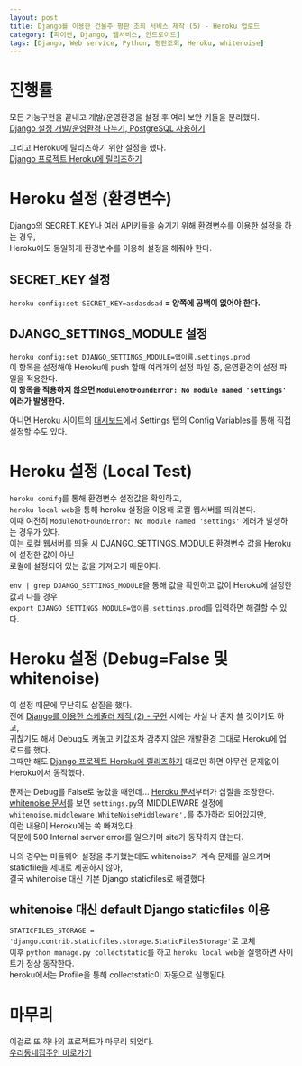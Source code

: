 ```yaml
---
layout: post
title: Django를 이용한 건물주 평판 조회 서비스 제작 (5) - Heroku 업로드
category: [파이썬, Django, 웹서비스, 안드로이드]
tags: [Django, Web service, Python, 평판조회, Heroku, whitenoise]
---
```


# 진행률
모든 기능구현을 끝내고 개발/운영환경을 설정 후 여러 보안 키들을 분리했다.  
[Django 설정 개발/운영환경 나누기, PostgreSQL 사용하기](https://minyoungjung.github.io/%ED%8C%8C%EC%9D%B4%EC%8D%AC/django/%EC%9B%B9%EC%84%9C%EB%B9%84%EC%8A%A4/2017/06/24/django-multiple-settings/)  

그리고 Heroku에 릴리즈하기 위한 설정을 했다.  
[Django 프로젝트 Heroku에 릴리즈하기](https://minyoungjung.github.io/%ED%8C%8C%EC%9D%B4%EC%8D%AC/django/%EC%9B%B9%EC%84%9C%EB%B9%84%EC%8A%A4/2017/06/10/django-project-heroku/)  


# Heroku 설정 (환경변수)
Django의 SECRET_KEY나 여러 API키들을 숨기기 위해 환경변수를 이용한 설정을 하는 경우,  
Heroku에도 동일하게 환경변수를 이용해 설정을 해줘야 한다.  

## SECRET_KEY 설정
`heroku config:set SECRET_KEY=asdasdsad` **= 양쪽에 공백이 없어야 한다.**  

## DJANGO_SETTINGS_MODULE 설정
`heroku config:set DJANGO_SETTINGS_MODULE=앱이름.settings.prod`  
이 항목을 설정해야 Heroku에 push 할때 여러개의 설정 파일 중, 운영환경의 설정 파일을 적용한다.  
**이 항목을 적용하지 않으면 `ModuleNotFoundError: No module named 'settings'` 에러가 발생한다.**  


아니면 Heroku 사이트의 [대시보드](https://dashboard.heroku.com/apps)에서 Settings 탭의 Config Variables를 통해 직접 설정할 수도 있다.  

# Heroku 설정 (Local Test)
`heroku conifg`를 통해 환경변수 설정값을 확인하고,  
`heroku local web`을 통해 heroku 설정을 이용해 로컬 웹서버를 띄워본다.  
이때 여전히 `ModuleNotFoundError: No module named 'settings'` 에러가 발생하는 경우가 있다.    
이는 로컬 웹서버를 띄울 시 DJANGO_SETTINGS_MODULE 환경변수 값을 Heroku에 설정한 값이 아닌  
로컬에 설정되어 있는 값을 가져오기 때문이다.  

`env | grep DJANGO_SETTINGS_MODULE`을 통해 값을 확인하고 값이 Heroku에 설정한 값과 다를 경우  
`export DJANGO_SETTINGS_MODULE=앱이름.settings.prod`를 입력하면 해결할 수 있다.

# Heroku 설정 (Debug=False 및 whitenoise)
이 설정 때문에 무난히도 삽질을 했다.  
전에 [Django를 이용한 스케쥴러 제작 (2) - 구현](https://minyoungjung.github.io/%ED%8C%8C%EC%9D%B4%EC%8D%AC/django/%EC%9B%B9%EC%84%9C%EB%B9%84%EC%8A%A4/2017/06/09/django-scheduler-(2)/) 시에는 사실 나 혼자 쓸 것이기도 하고,  
귀찮기도 해서 Debug도 켜놓고 키값조차 감추지 않은 개발환경 그대로 Heroku에 업로드를 했다.  
그때만 해도 [Django 프로젝트 Heroku에 릴리즈하기](https://minyoungjung.github.io/%ED%8C%8C%EC%9D%B4%EC%8D%AC/django/%EC%9B%B9%EC%84%9C%EB%B9%84%EC%8A%A4/2017/06/10/django-project-heroku/) 대로만 하면 아무런 문제없이 Heroku에서 동작했다.  
  
문제는 Debug를 False로 놓았을 때인데... [Heroku 문서](https://devcenter.heroku.com/articles/django-app-configuration#migrating-an-existing-django-project)부터가 삽질을 조장한다.  
[whitenoise 문서](http://whitenoise.evans.io/en/stable/django.html#make-sure-staticfiles-is-configured-correctly)를 보면 `settings.py`의 MIDDLEWARE 설정에 `whitenoise.middleware.WhiteNoiseMiddleware',`를 추가하라 되어있지만,  
이런 내용이 Heroku에는 쏙 빠져있다.  
덕분에 500 Internal server error를 일으키며 site가 동작하지 않는다.  
  
나의 경우는 미들웨어 설정을 추가했는데도 whitenoise가 계속 문제를 일으키며 staticfile을 제대로 제공하지 않아,  
결국 whitenoise 대신 기본 Django staticfiles로 해결했다.  

## whitenoise 대신 default Django staticfiles 이용
`STATICFILES_STORAGE = 'django.contrib.staticfiles.storage.StaticFilesStorage'`로 교체  
이후 `python manage.py collectstatic`를 하고 `heroku local web`을 실행하면 사이트가 정상 동작한다.  
heroku에서는 Profile을 통해 collectstatic이 자동으로 실행된다.  


# 마무리
이걸로 또 하나의 프로젝트가 마무리 되었다.  
[우리동네집주인 바로가기](http://landlord-reputation.herokuapp.com/)


